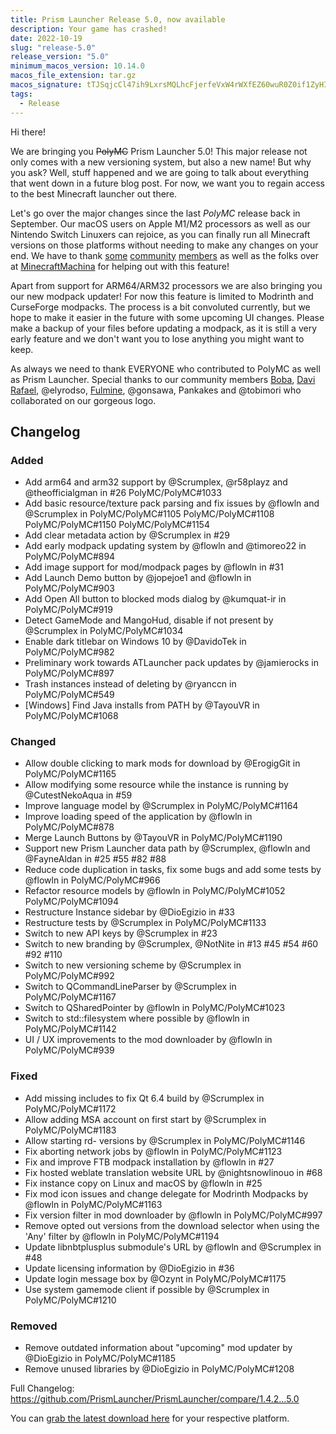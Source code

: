 ```yaml
---
title: Prism Launcher Release 5.0, now available
description: Your game has crashed!
date: 2022-10-19
slug: "release-5.0"
release_version: "5.0"
minimum_macos_version: 10.14.0
macos_file_extension: tar.gz
macos_signature: tTJSqjcCl47ih9LxrsMQLhcFjerfeVxW4rWXfEZ60wuR0Z0if1ZyHIEHrd26pYrL5/WyihgJbN1FLFQKyl/lCg==
tags:
  - Release
---
```


Hi there!

We are bringing you ~~PolyMC~~ Prism Launcher 5.0!
This major release not only comes with a new versioning system, but also a new name!
But why you ask?
Well, stuff happened and we are going to talk about everything that went down in a future blog post.
For now, we want you to regain access to the best Minecraft launcher out there.

Let's go over the major changes since the last _PolyMC_ release back in September.
Our macOS users on Apple M1/M2 processors as well as our Nintendo Switch Linuxers can rejoice, as you can finally run all Minecraft versions on those platforms without needing to make any changes on your end.
We have to thank [some](https://github.com/r58playz/) [community](https://github.com/theofficialgman/) [members](https://github.com/ViRb3) as well as the folks over at [MinecraftMachina](https://github.com/MinecraftMachina/) for helping out with this feature!

Apart from support for ARM64/ARM32 processors we are also bringing you our new modpack updater!
For now this feature is limited to Modrinth and CurseForge modpacks.
The process is a bit convoluted currently, but we hope to make it easier in the future with some upcoming UI changes.
Please make a backup of your files before updating a modpack, as it is still a very early feature and we don't want you to lose anything you might want to keep.

As always we need to thank EVERYONE who contributed to PolyMC as well as Prism Launcher.
Special thanks to our community members [Boba](https://cmdplusv.neocities.org/), [Davi Rafael](https://auti.one/), @elyrodso, [Fulmine](https://www.fulmine.xyz), @gonsawa, Pankakes and @tobimori who collaborated on our gorgeous logo.

## Changelog

### Added

- Add arm64 and arm32 support by @Scrumplex, @r58playz and @theofficialgman in #26 PolyMC/PolyMC#1033
- Add basic resource/texture pack parsing and fix issues by @flowln and @Scrumplex in PolyMC/PolyMC#1105 PolyMC/PolyMC#1108 PolyMC/PolyMC#1150 PolyMC/PolyMC#1154
- Add clear metadata action by @Scrumplex in #29
- Add early modpack updating system by @flowln and @timoreo22 in PolyMC/PolyMC#894
- Add image support for mod/modpack pages by @flowln in #31
- Add Launch Demo button by @jopejoe1 and @flowln in PolyMC/PolyMC#903
- Add Open All button to blocked mods dialog by @kumquat-ir in PolyMC/PolyMC#919
- Detect GameMode and MangoHud, disable if not present by @Scrumplex in PolyMC/PolyMC#1034
- Enable dark titlebar on Windows 10 by @DavidoTek in PolyMC/PolyMC#982
- Preliminary work towards ATLauncher pack updates by @jamierocks in PolyMC/PolyMC#897
- Trash instances instead of deleting by @ryanccn in PolyMC/PolyMC#549
- [Windows] Find Java installs from PATH by @TayouVR in PolyMC/PolyMC#1068

### Changed

- Allow double clicking to mark mods for download by @ErogigGit in PolyMC/PolyMC#1165
- Allow modifying some resource while the instance is running by @CutestNekoAqua in #59
- Improve language model by @Scrumplex in PolyMC/PolyMC#1164
- Improve loading speed of the application by @flowln in PolyMC/PolyMC#878
- Merge Launch Buttons by @TayouVR in PolyMC/PolyMC#1190
- Support new Prism Launcher data path by @Scrumplex, @flowln and @FayneAldan in #25 #55 #82 #88
- Reduce code duplication in tasks, fix some bugs and add some tests by @flowln in PolyMC/PolyMC#966
- Refactor resource models by @flowln in PolyMC/PolyMC#1052 PolyMC/PolyMC#1094
- Restructure Instance sidebar by @DioEgizio in #33
- Restructure tests by @Scrumplex in PolyMC/PolyMC#1133
- Switch to new API keys by @Scrumplex in #23
- Switch to new branding by @Scrumplex, @NotNite in #13 #45 #54 #60 #92 #110
- Switch to new versioning scheme by @Scrumplex in PolyMC/PolyMC#992
- Switch to QCommandLineParser by @Scrumplex in PolyMC/PolyMC#1167
- Switch to QSharedPointer by @flowln in PolyMC/PolyMC#1023
- Switch to std::filesystem where possible by @flowln in PolyMC/PolyMC#1142
- UI / UX improvements to the mod downloader by @flowln in PolyMC/PolyMC#939

### Fixed

- Add missing includes to fix Qt 6.4 build by @Scrumplex in PolyMC/PolyMC#1172
- Allow adding MSA account on first start by @Scrumplex in PolyMC/PolyMC#1183
- Allow starting rd- versions by @Scrumplex in PolyMC/PolyMC#1146
- Fix aborting network jobs by @flowln in PolyMC/PolyMC#1123
- Fix and improve FTB modpack installation by @flowln in #27
- Fix hosted weblate translation website URL by @nightsnowlinouo in #68
- Fix instance copy on Linux and macOS by @flowln in #25
- Fix mod icon issues and change delegate for Modrinth Modpacks by @flowln in PolyMC/PolyMC#1163
- Fix version filter in mod downloader by @flowln in PolyMC/PolyMC#997
- Remove opted out versions from the download selector when using the 'Any' filter by @flowln in PolyMC/PolyMC#1194
- Update libnbtplusplus submodule's URL by @flowln and @Scrumplex in #48
- Update licensing information by @DioEgizio in #36
- Update login message box by @Ozynt in PolyMC/PolyMC#1175
- Use system gamemode client if possible by @Scrumplex in PolyMC/PolyMC#1210

### Removed

- Remove outdated information about "upcoming" mod updater by @DioEgizio in PolyMC/PolyMC#1185
- Remove unused libraries by @DioEgizio in PolyMC/PolyMC#1208

Full Changelog: <https://github.com/PrismLauncher/PrismLauncher/compare/1.4.2...5.0>

You can [grab the latest download here](https://prismlauncher.org/download/) for your respective platform.

